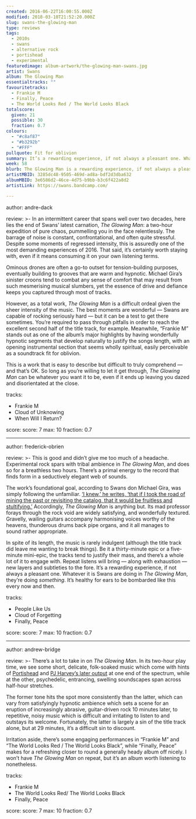 ```yaml
---
created: 2016-06-22T16:00:55.000Z
modified: 2018-03-10T21:52:20.000Z
slug: swans-the-glowing-man
type: reviews
tags:
  - 2010s
  - swans
  - alternative rock
  - portishead
  - experimental
featuredimage: album-artwork/the-glowing-man-swans.jpg
artist: Swans
album: The Glowing Man
essentialtracks: ""
favouritetracks:
  - Frankie M
  - Finally, Peace
  - The World Looks Red / The World Looks Black
totalscore:
  given: 21
  possible: 30
  fraction: 0.7
colours:
  - "#c8af87"
  - "#b3292b"
  - "#FFF"
pullquote: Fit for oblivion
summary: It’s a rewarding experience, if not always a pleasant one. Whatever it is Swans are doing in The Glowing Man, they’re doing something. It’s healthy for ears to be bombarded with music like this every now and then.
week: 58
blurb: The Glowing Man is a rewarding experience, if not always a pleasant one. It’s healthy for ears to be bombarded with music like this every now and then.
artistMBID: 3285dc48-9505-469d-ad8a-bdf2d3dba632
albumMBID: 3e6586d2-46ce-4d75-b9bb-b3c6f422a8d2
artistLink: https://swans.bandcamp.com/

---
```


author: andre-dack

review: >-
  In an intermittent career that spans well over two decades, here lies the end of Swans’ latest carnation, *The Glowing Man*: a two-hour expedition of pure chaos, pummelling you in the face relentlessly. The barrage of noise is constant, confrontational, and often quite stressful. Despite some moments of regressed intensity, this is assuredly one of the most demanding experiences of 2016. That said, it’s certainly worth staying with, even if it means consuming it on your own listening terms. 
  
  Ominous drones are often a go-to outset for tension-building purposes, eventually building to grooves that are warm and hypnotic. Michael Gira’s sinister croons tend to combat any sense of comfort that may result from such mesmerising musical slumbers, yet the essence of drive and defiance keeps you captured through most of tracks. 
  
  However, as a total work, *The Glowing Man* is a difficult ordeal given the sheer intensity of the music. The best moments are wonderful — Swans are capable of rocking seriously hard — but it can be a test to get there sometimes. You’re required to pass through pitfalls in order to reach the excellent second half of the title track, for example. Meanwhile, “Frankie M” stands out as one of the album’s major highlights by having wonderfully hypnotic segments that develop naturally to justify the songs length, with an opening instrumental section that seems wholly spiritual, easily perceivable as a soundtrack fit for oblivion. 
  
  This is a work that is easy to describe but difficult to truly comprehend — and that’s OK. So long as you’re willing to let it get through, *The Glowing Man* can be whatever you want it to be, even if it ends up leaving you dazed and disorientated at the close.

tracks:
  - Frankie M
  - ­Cloud of Unknowing
  - ­When Will I Return?

score:
  score: 7
  max: 10
  fraction: 0.7

---
author: frederick-obrien

review: >-
  This is good and didn’t give me too much of a headache. Experimental rock spars with tribal ambience in *The Glowing Man*, and does so for a breathless two hours. There’s a primal energy to the record that finds form in a seductively elegant web of sounds. 
  
  The work’s foundational goal, according to Swans don Michael Gira, was simply following the unfamiliar. [‘I knew,’ he writes, ‘that if I took the road of mining the past or revisiting the catalog, that it would be fruitless and stultifying.’](http://younggodrecords.com/products/the-glowing-man) Accordingly, *The Glowing Man* is anything but. Its mad professor forays through the rock void are widely satisfying, and wonderfully textured. Gravelly, wailing guitars accompany harmonising voices worthy of the heavens, thunderous drums back pipe organs, and it all manages to sound rather appropriate. 
  
  In spite of its length, the music is rarely indulgent (although the title track did leave me wanting to break things). Be it a thirty-minute epic or a five-minute mini-epic, the tracks tend to justify their mass, and there’s a whole lot of it to engage with. Repeat listens will bring — along with exhaustion — new layers and subtleties to the fore. It’s a rewarding experience, if not always a pleasant one. Whatever it is Swans are doing in *The Glowing Man*, they’re doing *something*. It’s healthy for ears to be bombarded like this every now and then.

tracks:
  - People Like Us
  - ­Cloud of Forgetting
  - ­Finally, Peace

score:
  score: 7
  max: 10
  fraction: 0.7

---
author: andrew-bridge

review: >-
  There’s a lot to take in on *The Glowing Man*. In its two-hour play time, we see some short, delicate, folk-soaked music which come with hints of [Portishead](/reviews/dummy/) and [PJ Harvey’s later output](/reviews/pj-harvey-the-hope-six-demolition-project/) at one end of the spectrum, while at the other, psychedelic, entrancing, swelling soundscapes span across half-hour stretches. 
  
  The former tone hits the spot more consistently than the latter, which can vary from satisfyingly hypnotic ambience which sets a scene for an eruption of increasingly abrasive, guitar-driven rock 10 minutes later, to repetitive, noisy music which is difficult and irritating to listen to and outstays its welcome. Fortunately, the latter is largely a sin of the title track alone, but at 29 minutes, it’s a difficult sin to discount. 
  
  Irritation aside, there’s some engaging performances in “Frankie M” and “The World Looks Red / The World Looks Black”, while “Finally, Peace” makes for a refreshing closer to round a generally heady album off nicely. I won’t have *The Glowing Man* on repeat, but it’s an album worth listening to nonetheless.

tracks:
  - Frankie M
  - ­The World Looks Red/ The World Looks Black
  - ­Finally, Peace

score:
  score: 7
  max: 10
  fraction: 0.7
